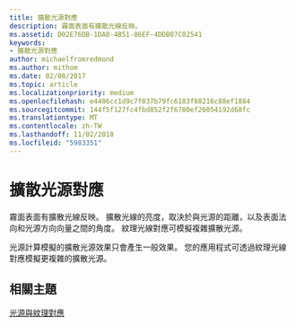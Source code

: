 ```yaml
---
title: 擴散光源對應
description: 霧面表面有擴散光線反映。
ms.assetid: D02E76DB-1DA8-4B51-86EF-4DDB07C02541
keywords:
- 擴散光源對應
author: michaelfromredmond
ms.author: mithom
ms.date: 02/08/2017
ms.topic: article
ms.localizationpriority: medium
ms.openlocfilehash: e4486cc1d9c7f037b79fc6183f88216c88ef1884
ms.sourcegitcommit: 144f5f127fc4fbd852f2f6780ef26054192d68fc
ms.translationtype: MT
ms.contentlocale: zh-TW
ms.lasthandoff: 11/02/2018
ms.locfileid: "5983351"
---
```

# <a name="diffuse-light-maps"></a>擴散光源對應


霧面表面有擴散光線反映。 擴散光線的亮度，取決於與光源的距離，以及表面法向和光源方向向量之間的角度。 紋理光線對應可模擬複雜擴散光源。

光源計算模擬的擴散光源效果只會產生一般效果。 您的應用程式可透過紋理光線對應模擬更複雜的擴散光源。

## <a name="span-idrelated-topicsspanrelated-topics"></a><span id="related-topics"></span>相關主題


[光源與紋理對應](light-mapping-with-textures.md)

 

 





